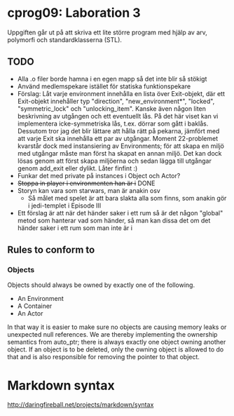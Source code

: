 # cprog09: Laboration 3 #

Uppgiften går ut på att skriva ett lite större program med hjälp av arv,
polymorfi och standardklasserna (STL).

## TODO ##

* Alla .o filer borde hamna i en egen mapp så det inte blir så stökigt
* Använd medlemspekare istället för statiska funktionspekare
* Förslag: Låt varje environment innehålla en lista över Exit-objekt, där
  ett Exit-objekt innehåller typ "direction", "new_environment*", "locked", 
  "symmetric_lock" och "unlocking_item". Kanske även någon liten beskrivning
  av utgången och ett eventuellt lås. På det här viset kan vi implementera
  icke-symmetriska lås, t.ex. dörrar som gått i baklås. Dessutom tror jag det
  blir lättare att hålla rätt på pekarna, jämfört med att varje Exit ska
  innehålla ett par av utgångar. Moment 22-problemet kvarstår dock med 
  instansiering av Environments; för att skapa en miljö med utgångar måste
  man först ha skapat en annan miljö. Det kan dock lösas genom att först
  skapa miljöerna och sedan lägga till utgångar genom add_exit eller dylikt. 
      Låter finfint :)
* Funkar det med private på instances i Object och Actor?
* <del>Stoppa in player i environmenten han är i</del> DONE
* Storyn kan vara som starwars, man är anakin osv
  * Så målet med spelet är att bara slakta alla som finns, som anakin gör i jedi-templet i Episode III
* Ett förslag är att när det händer saker i ett rum så är det någon "global" metod som hanterar vad som händer, så man kan dissa det om det händer saker i ett rum som man inte är i


## Rules to conform to ##

### Objects ###

Objects should always be owned by exactly one of the following.

* An Environment 
* A Container
* An Actor

In that way it is easier to make sure no objects are causing memory leaks or
unexpected null references. We are thereby implementing the ownership semantics
from auto_ptr; there is always exactly one object owning another object. If an
object is to be deleted, only the owning object is allowed to do that and is
also responsible for removing the pointer to that object.



# Markdown syntax

http://daringfireball.net/projects/markdown/syntax
